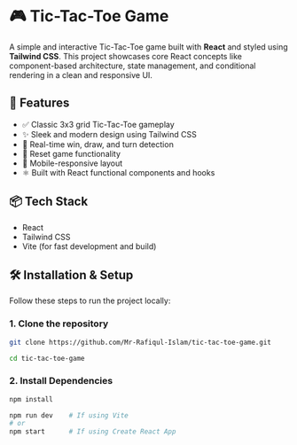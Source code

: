 # 🎮 Tic-Tac-Toe Game

A simple and interactive Tic-Tac-Toe game built with **React** and styled using **Tailwind CSS**. This project showcases core React concepts like component-based architecture, state management, and conditional rendering in a clean and responsive UI.

## 🚀 Features

- ✅ Classic 3x3 grid Tic-Tac-Toe gameplay
- ✨ Sleek and modern design using Tailwind CSS
- 🧠 Real-time win, draw, and turn detection
- 🔄 Reset game functionality
- 📱 Mobile-responsive layout
- ⚛️ Built with React functional components and hooks

## 📦 Tech Stack

- React
- Tailwind CSS
- Vite (for fast development and build)

## 🛠️ Installation & Setup

Follow these steps to run the project locally:

### 1. Clone the repository

```bash
git clone https://github.com/Mr-Rafiqul-Islam/tic-tac-toe-game.git

cd tic-tac-toe-game
```
### 2. Install Dependencies

```bash
npm install

npm run dev    # If using Vite
# or
npm start      # If using Create React App
```
